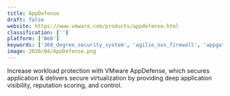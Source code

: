 ```yaml
---
title: AppDefense
draft: false 
website: https://www.vmware.com/products/appdefense.html
classification: ['']
platform: ['Web']
keywords: ['360_degree_security_system', 'agilio_ovs_firewall', 'appgate_sdp', 'avi_vantage_platform', 'cisco_aci', 'cloudpassage', 'firstwave_cloud', 'hytrust_cloud_control', 'ibm_secure_virtualization', 'illumio', 'junos_space_security_director', 'oxylabs', 'srx_firewalls', 'symantec_data_center_security', 'thales_data_encryption', 'trend_micro_deep_security', 'unomaly']
image: 2020/04/AppDefense.png
---
```

Increase workload protection with VMware AppDefense, which secures application & delivers secure virtualization by providing deep application visibility, reputation scoring, and control.